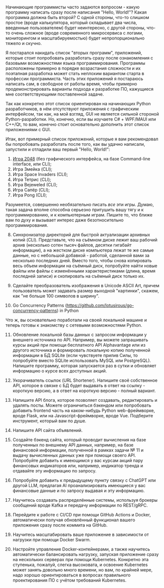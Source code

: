 Начинающие программисты часто задаются вопросом - какую программу написать сразу после написания "Hello, World!"? Какая программа должна быть второй? С одной стороны, что-то слишком простое (вроде калькулятора, который складывает два числа, введенные пользователем) будет неинтересно, с другой стороны, что-то очень сложное (вроде современного микросервиса с логами, мониторингом и масштабируемостью) будет непропорционально тяжело и скучно.

Я постарался накидать список "вторых программ", приложений, которые стоит попробовать разработать сразу после ознакомления с базовыми возможностями языка программирования. Программы расположены примерно в порядке возрастания сложности и их поэтапная разработка может стать неплохим вариантом старта в профессии программиста. Часть этих приложений я постараюсь написать сам, в свободное от работы время, чтобы примерно продемонстрировать варианты подхода к разработке ПО, кажущиеся мне соответствующими поставленной задаче.

Так как конкретно этот список ориентирован на начинающих Python разработчиков, в нём отсутствуют приложения с графическим интерфейсом, так как, на мой взгляд, GUI не является сильной стороной Python-разработки. Но, конечно, если вы изучаете C# + WPF/MAUI или C++/Qt, то вам, конечно стоит основательно дополнить этот список приложениями с GUI.

Итак, вот примерный список приложений, которые я вам рекомендовал бы попробовать разработать после того, как вы удачно написали, запустили и отладили ваш первый "Hello, World!":  
1. [Игра 2048](https://github.com/amaargiru/your-second-python-program/tree/main/01_game_2048) (без графического интерфейса, на базе Command-line interface, или CLI);  
2. Игра Змейка (CLI);  
3. Игра Space Invaders (CLI);  
4. Игра Тетрис (CLI);  
5. Игра Bejeweled (CLI);  
6. Игра Сапёр (CLI);  
7. Игра Pong (CLI);  

Разумеется, совершенно необязательно писать *все* эти игры. Думаю, такая задача вполне способна серьезно притушить вашу тягу и к программированию, и к компьютерным играм. Пишите то, что ближе вам по духу и вызывает интерес даже безотносительно программирования.

8. Синхронизатор директорий для быстрой актуализации архивных копий (CLI). Представьте, что на съёмном диске лежит ваш рабочий архив (несколько сотен тысяч файлов, десятки гигабайт информации), а на жестком диске компьютера лежат те же самые данные, но с небольшой добавкой - работой, сделанной вами за несколько последних дней. Вместо того, чтобы снова копировать весь объем информации на съёмный диск, попробуйте найти новые файлы или файлы с изменёнными характеристиками (длина, время последней записи) и скопировать на съёмный диск только их.

9. Сделайте преобразователь изображения в Unicode ASCII Art, причем пользователь может задавать размер выходной "картинки", скажем, как "не больше 100 символов в ширину".

10. Go Concurrency Patterns (https://github.com/lotusirous/go-concurrency-patterns) in Python  

Что ж, вы основательно поработали на своей локальной машине и теперь готовы к знакомству с сетевыми возможностями Python.

11. Обновление локальной базы данных с запросом информации у внешнего источника по API. Например, вы можете запрашивать курсы акций при помощи бесплатного API Alphavantage или из другого источника и формировать локальную копию полученной информации в БД SQLite (если чувствуете прилив Силы, то попробуйте вместо SQLite использовать MySQL или PostgreSQL). Напишите программу, которая запускается раз в сутки и обновляет информацию о курсе всех доступных акций.

12. Укорачиватель ссылок (URL Shortener). Напишите своё собственное API, которое в связке с БД будет выдавать в ответ на ссылку - короткую версию, а в ответ на короткую версию - полный вариант.

13. Напишите API блога, которое позволяет создавать, редактировать и удалять посты. Можете ограничиться бэкендом или попробовать добавить frontend часть на каком-нибудь Python web-фреймворке, вроде Flask, или на Javascript-фреймворке, вроде Vue. Подберите инструмент, который вам по душе.

14. Напишите API сайта объявлений.

15. Создайте бэкенд сайта, который проводит вычисления на базе полученных по внешнему API данных, например, на базе финансовой информации, полученной в рамках задачи № 11 и выдачу вычисленных данных уже при помощи своего API. Попробуйте добавить к имеющимся у вас курсам акций пару финансовых индикаторов или, например, индикатор тренда и отдавайте эту информацию по запросу.

16. Попробуйте добавить к предыдущему пункту связку с ChatGPT или другой LLM, предлагая AI проанализировать имеющиеся у вас финансовые данные и по запросу выдавая и эту информацию.

17. Научитесь создавать распределённые системы, используя брокеры сообщений вроде Kafka и передачу информации по REST/gRPC.

18. Перейдите к работе с CI/CD при помощи GitHub Actions и Docker, автоматически получая обновлённый функционал вашего приложения сразу после коммита на GitHub.

19. Научитесь масштабировать ваше приложение в зависимости от нагрузки при помощи Docker Swarm.

20. Настройте управление Docker-контейнерами, а также научитесь автоматически балансировать нагрузку, запуская приложение сразу на нескольких серверах при помощи Kubernetes. Конкретно эта ступенька, пожалуй, слегка высоковата, и освоение Kubernetes может занять довольно много времени, но вам, по крайней мере, надо хорошо ориентироваться в вопросах правильного проектирования ПО с учётом требований Kubernetes.
